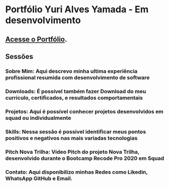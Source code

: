 # Portfólio Yuri Alves Yamada - Em desenvolvimento

## [Acesse o Portfólio](https://yurialvesyamada.github.io/portfolio/).

## Sessões

### Sobre Mim: Aqui descrevo minha ultima experiência profissional resumida com desenvolvimento de software

### Downloads: É possível também fazer Download do meu currículo, certificados, e resultados comportamentais

### Projetos: Aqui é possível conhecer projetos desenvolvidos em squad ou individualmente

### Skills: Nessa sessão é possivel identificar meus pontos positivos e negativos nas mais variadas tecnologias

### Pitch Nova Trilha: Vídeo Pitch do projeto Nova Trilha, desenvolvido durante o Bootcamp Recode Pro 2020 em Squad

### Contato: Aqui disponibilizo minhas Redes como Likedin, WhatsApp GitHub e Email.
